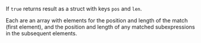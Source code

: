 If `true` returns result as a struct with keys `pos` and `len`.

Each are an array with elements for the position and length of the match (first element), and the position and length of any matched subexpressions in the subsequent elements.